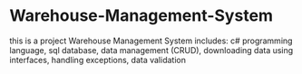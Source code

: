 # Warehouse-Management-System

this is a project Warehouse Management System 
includes: c# programming language, sql database, data management (CRUD),
downloading data using interfaces, handling exceptions, data validation
